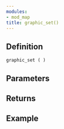 ```yaml
---
modules:
- mod_map
title: graphic_set()
---
```


## Definition

    graphic_set ( )

## Parameters

## Returns

## Example

```
```
